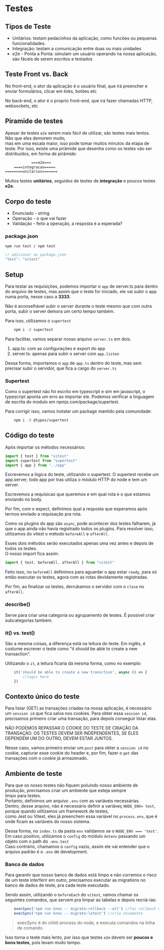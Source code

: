 # Testes

## Tipos de Teste

- Unitários: testam pedacinhos da aplicação, como funcões ou pequenas funcionalidades.
- Integração: testam a comunicação entre duas ou mais unidades
- e2e - Ponta a Ponta: simulam um usuário operando na nossa aplicação, são fáceis de serem escritos e testados

## Teste Front vs. Back

No front-end, o ator da aplicação é o usuário final, que irá preencher e enviar formulários, clicar em links, botões etc

No back-end, o ator é o proprio front-end, que irá fazer chamadas HTTP, websockets, etc

## Piramide de testes

Apesar de testes `e2e` serem mais fácil de utilizar, são testes mais lentos. Não que eles demorem muito,  
mas em uma escala maior, isso pode tomar muitos minutos da etapa de teste. Por isso, existe uma pirâmide que desenha como
os testes vão ser distribuídos, em forma de pirâmide:

```txt  
            ===e2e===
    ====integracao=====
========unitarios=======
```

Muitos testes **unitários**, seguidos de testes de **integração** e poucos testes **e2e**.

## Corpo do teste

- Enunciado - string
- Operação - o que vai fazer
- Validação - feito a operação, a resposta é a esperada?

### package.json

`npm run test / npm test`

```js  
// adicionar ao package.json
"test": "vitest" 
```

## Setup

Para testar as requisições, podemos importar o `app` de server.ts para dentro do arquivo de testes, mas assim que
o teste for iniciado, ele vai subir o app numa porta, nesse caso a **3333**.

Não é aconselhável subir o server durante o teste mesmo que com outra porta, subir o server demora um certo tempo também.

Para isso, utilizamos o `supertest`

```sh
    npm i -D supertest
```

Para facilitar, vamos separar nosso arquivo ` server.ts ` em dois.

1. app.ts: com as configurações e export do app
2. server.ts: apenas para subir o server com `app.listen`

Dessa forma, importamos o `app` de `app.ts` dentro do teste, mas sem precisar subir o servidor, que fica a cargo do `server.ts`

### Supertest

Como o supertest não foi escrito em typescript e sim em javascript, o typescript aponta um erro ao importar ele.
Podemos verificar a linguagem de escrita do modulo em npmjs.com/package/supertest.

Para corrigir isso, vamos instalar um package mantido pela comunidade:

```sh
    npm i -D @types/supertest
```

## Código do teste

Após importar os métodos necessários:

```js
import { test } from "vitest"
import supertest from "supertest"
import { app } from "../app"

```

Escrevemos a lógica do teste, utilizando o supertest. O supertest recebe um app.server, todo app por tras utiliza o
módulo HTTP do node e tem um server.

Escrevemos a requisicao que queremos e em qual rota e o que estamos enviando no body.

Por fim, com o expect, definimos qual a resposta que esperamos após termos enviado a requisação pra rota.

Como os plugins do app são `async`, pode acontecer dos testes falharem, já que o app ainda não havia registrado todos os plugins.
Para resolver isso, utilizamos do vitest o método `beforeAll` e `afterAll`.

Esses dois métodos serão executados apenas uma vez antes e depois de todos os testes.  
O nosso import fica assim:

```js
import { test, beforeAll, afterAll } from "vitest"
```

Feito isso, no `beforeAll` definimos para aguardar o app estar `ready`, para só então executar os testes, agora com as rotas
devidamente registradas.

Por fim, ao finalizar os testes, derrubamos o servidor com o `close` no `afterAll`.

### describe()

Serve para criar uma categoria ou agrupamento de testes. É possível criar subcategorias também.

### it() vs. test()

São a mesma coisas, a diferença está na leitura do teste.
Em inglês, é costume escrever o teste como "it should be able to create a new transaction".

Utilizando o `it`, a leitura ficaria da mesma forma, como no exemplo:

```js
    it('should be able to create a new transction', async () => {
        //logic here
    })
```

## Contexto único do teste

Para listar (GET) as transações criadas na nossa aplicação, é necessário um `session id` que fica salva nos cookies.
Para obter essa `session id`, precisamos primeiro criar uma transação, para depois conseguir listar elas.

NÃO PODEMOS REPASSAR O COOKIE DO TESTE DE CRIAÇÃO DA TRANSAÇÃO.
OS TESTES DEVEM SER INDEPENDENTES, SE ELES DEPENDEM UM DO OUTRO, DEVEM ESTAR JUNTOS.

Nesse caso, vamos primeiro enviar um `post` para obter a `session id` no cookie, capturar esse cookie do header e, por fim,
fazer o `get` das transações com o cookie já armazenado.

## Ambiente de teste

Para que os nosso testes não fiquem poluindo nosso ambiente de produção, precisamos criar um ambiente que esteja sempre  
limpo para testes.  
Portanto, definimos um arquivo `.env` com as variáveis necessárias.  
Dentro, desse arquivo, não é necessário definir a variáveç `NODE_ENV= test`, porque quando utilizamos um framework de testes,  
como Jest ou Vitest, eles já preenchem essa variável no `process.env`, que é onde ficam as variáveis do nosso sistema.

Dessa forma, no `index.ts` da pasta `env` validamos se o `NODE_ENV === 'test'`.  
Em caso positivo, utilizamos o `config` do módulo `dotenv` passando um objeto com o path do `.env.test`  
Caso contrário, chamamos o `config` vazio, assim ele vai entender que o arquivo padrão é o `.env` de development.

### Banco de dados

Para garantir que nosso banco de dados está limpo e não corremos o risco de um teste interferir em outro, precisamos
executar as migrations no banco de dados de teste, pra cada teste executado.

Sendo assim, utilizando o `beforeEach` do `vitest`, vamos chamar os seguintes comandos, que servem pra limpar as tabelas
e depois recriá-las:

```js
    execSync('npm run knex -- migrate:rollback --all') //faz rollback do que foi feito
    execSync('npm run knex -- migrate:latest') //cria novamente
```

> execSync é do child-process do node, e executa comandos na linha de comando.

Isso torna o teste mais lento, por isso que testes `e2e` devem ser **poucos e bons testes**, pois levam muito tempo.
